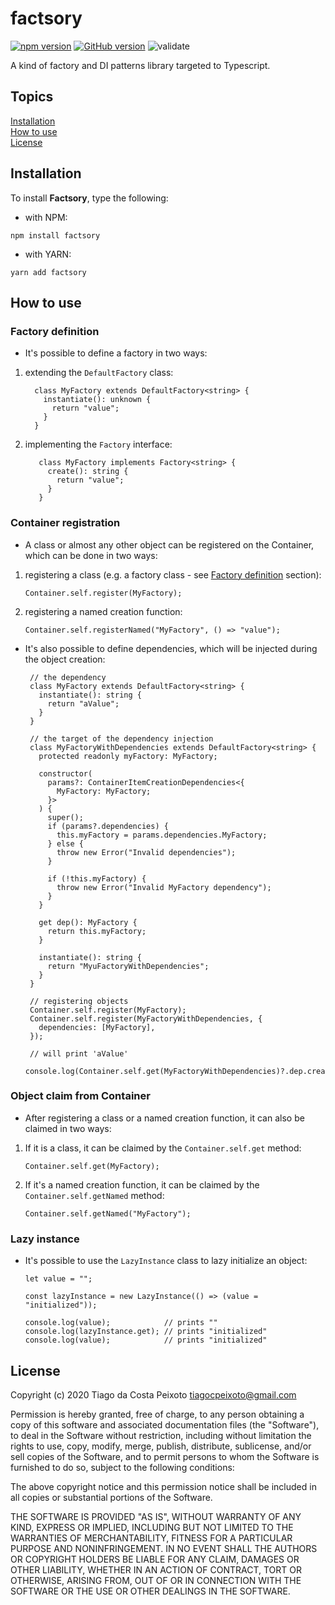 # factsory

[![npm version](https://badge.fury.io/js/factsory.svg)](https://badge.fury.io/js/factsory)
[![GitHub version](https://badge.fury.io/gh/tiagocpeixoto%2Ffactsory.svg)](https://badge.fury.io/gh/tiagocpeixoto%2Ffactsory)
![validate](https://github.com/tiagocpeixoto/factsory/workflows/validate/badge.svg)

A kind of factory and DI patterns library targeted to Typescript.


## Topics

[Installation](#installation)  
[How to use](#how-to-use)  
[License](#license)  


## Installation

To install **Factsory**, type the following:

- with NPM:

```
npm install factsory
```

- with YARN:

```
yarn add factsory
```


## How to use

  
### Factory definition

- It's possible to define a factory in two ways:

1. extending the `DefaultFactory` class:

    ```
      class MyFactory extends DefaultFactory<string> {
        instantiate(): unknown {
          return "value";
        }
      }
    ```

1. implementing the `Factory` interface:

   ```
      class MyFactory implements Factory<string> {
        create(): string {
          return "value";
        }
      }
   ```


### Container registration

- A class or almost any other object can be registered on the Container, which can be done in two ways:

1. registering a class (e.g. a factory class - see [Factory definition](#factory-definition) section):

   ```
   Container.self.register(MyFactory);
   ```

1. registering a named creation function:

   ```
   Container.self.registerNamed("MyFactory", () => "value");
   ```
   
- It's also possible to define dependencies, which will be injected during the object creation:
 
   ```
    // the dependency
    class MyFactory extends DefaultFactory<string> {
      instantiate(): string {
        return "aValue";
      }
    }
  
    // the target of the dependency injection
    class MyFactoryWithDependencies extends DefaultFactory<string> {
      protected readonly myFactory: MyFactory;

      constructor(
        params?: ContainerItemCreationDependencies<{
          MyFactory: MyFactory;
        }>
      ) {
        super();
        if (params?.dependencies) {
          this.myFactory = params.dependencies.MyFactory;
        } else {
          throw new Error("Invalid dependencies");
        }

        if (!this.myFactory) {
          throw new Error("Invalid MyFactory dependency");
        }
      }
  
      get dep(): MyFactory {
        return this.myFactory;
      }

      instantiate(): string {
        return "MyuFactoryWithDependencies";
      }
    }  
  
    // registering objects
    Container.self.register(MyFactory);
    Container.self.register(MyFactoryWithDependencies, {
      dependencies: [MyFactory],
    });
  
    // will print 'aValue'
    console.log(Container.self.get(MyFactoryWithDependencies)?.dep.create());
   ```

### Object claim from Container

- After registering a class or a named creation function, it can also be claimed in two ways: 

1. If it is a class, it can be claimed by the `Container.self.get` method:

   ```
   Container.self.get(MyFactory);
   ```

1. If it's a named creation function, it can be claimed by the `Container.self.getNamed` method:

   ```
   Container.self.getNamed("MyFactory");
   ```


### Lazy instance 

- It's possible to use the `LazyInstance` class to lazy initialize an object:

    ```
    let value = "";

    const lazyInstance = new LazyInstance(() => (value = "initialized"));

    console.log(value);            // prints ""
    console.log(lazyInstance.get); // prints "initialized"
    console.log(value);            // prints "initialized"
    ```


## License

Copyright (c) 2020 Tiago da Costa Peixoto <tiagocpeixoto@gmail.com>

Permission is hereby granted, free of charge, to any person obtaining a copy
of this software and associated documentation files (the "Software"), to deal
in the Software without restriction, including without limitation the rights
to use, copy, modify, merge, publish, distribute, sublicense, and/or sell
copies of the Software, and to permit persons to whom the Software is
furnished to do so, subject to the following conditions:

The above copyright notice and this permission notice shall be included in all
copies or substantial portions of the Software.

THE SOFTWARE IS PROVIDED "AS IS", WITHOUT WARRANTY OF ANY KIND, EXPRESS OR
IMPLIED, INCLUDING BUT NOT LIMITED TO THE WARRANTIES OF MERCHANTABILITY,
FITNESS FOR A PARTICULAR PURPOSE AND NONINFRINGEMENT. IN NO EVENT SHALL THE
AUTHORS OR COPYRIGHT HOLDERS BE LIABLE FOR ANY CLAIM, DAMAGES OR OTHER
LIABILITY, WHETHER IN AN ACTION OF CONTRACT, TORT OR OTHERWISE, ARISING FROM,
OUT OF OR IN CONNECTION WITH THE SOFTWARE OR THE USE OR OTHER DEALINGS IN THE
SOFTWARE.


